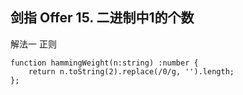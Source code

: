 ## 剑指 Offer 15. 二进制中1的个数

解法一 正则
```
function hammingWeight(n:string) :number {
    return n.toString(2).replace(/0/g, '').length;
};
```
